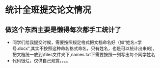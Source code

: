 # 统计全班提交论文情况
## 做这个东西主要是懒得每次都手工统计了
* 同学们给我提交时候，需要按照规定格式把文档命名好（如“姓名+学号.docx",其实不按照这种命名格式命名，只有姓名，也是可以统计出来的)，把文档统一放到\files文件夹下,names.txt下需要按照一列写出每个同学姓名</br>
* 代码很烂，仅供自己观赏。。。。